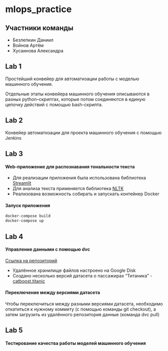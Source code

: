 # mlops_practice

## Участники команды
- Безлепкин Даниил
- Войнов Артём
- Хусаинова Александра

## Lab 1

Простейший конвейер для автоматизации работы с моделью машинного обучения. 

Отдельные этапы конвейера машинного обучения описываются в разных python–скриптах, которые потом соединяются в единую цепочку действий с помощью bash-скрипта.

## Lab 2

Конвейер автоматизации для проекта машинного обучения с помощью Jenkins

## Lab 3

#### Web-приложение для распознавания тональности текста
* Для реализации приложения была использована библиотека [Streamlit](https://streamlit.io/)
* Для анализа текста применяется библиотека [NLTK](https://www.nltk.org/howto/sentiment.html)
* Реализована возможность собирать и запускать контейнер Docker

#### Запуск приложения 
  ``` bash
  docker-compose build
  docker-compose up
  ```

## Lab 4

#### Управление данными с помощью dvc

[Ссылка на репозиторий](https://github.com/sard-nas/dvc_practice)

- Удалённое хранилище файлов настроено на Google Disk
- Создано несколько версий датасета о пассажирах “Титаника” - [catboost.titanic](https://catboost.ai/en/docs/concepts/python-reference_datasets_titanic)


#### Переключение между версиями датасета

Чтобы переключиться между разными версиями датасета, необходимо откатиться к нужному коммиту (с помощью команды git checkout), а затем загрузить из удалённого репозитория данные (команда dvc pull)

## Lab 5

#### Тестирование качества работы моделей машинного обучения


